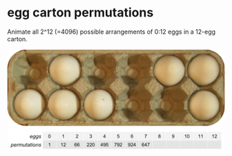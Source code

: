 egg carton permutations
===================================

Animate all 2^12 (=4096) possible arrangements of 0:12 eggs in a 12-egg carton.

![](/img/preview.png)